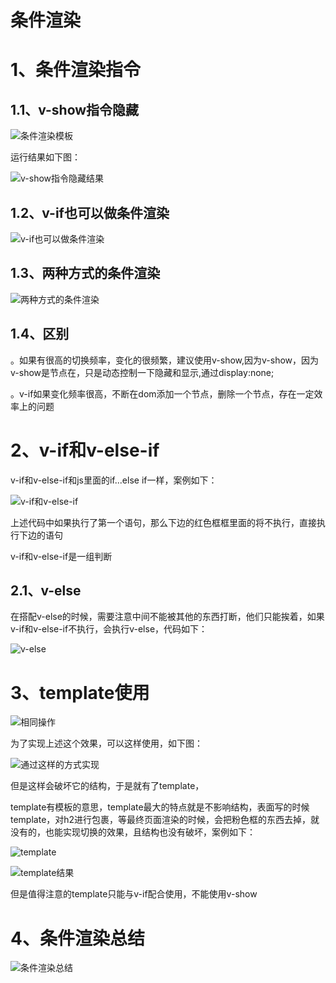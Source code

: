# 条件渲染

# 1、条件渲染指令

## 1.1、v-show指令隐藏

![条件渲染模板](C:\Users\86173\Desktop\vue\笔记\images\条件渲染模板.png)

运行结果如下图：

![v-show指令隐藏结果](C:\Users\86173\Desktop\vue\笔记\images\v-show指令隐藏结果.png)

## 1.2、v-if也可以做条件渲染

![v-if也可以做条件渲染](C:\Users\86173\Desktop\vue\笔记\images\v-if也可以做条件渲染.png)

## 1.3、两种方式的条件渲染

![两种方式的条件渲染](C:\Users\86173\Desktop\vue\笔记\images\两种方式的条件渲染.png)

## 1.4、区别

。如果有很高的切换频率，变化的很频繁，建议使用v-show,因为v-show，因为v-show是节点在，只是动态控制一下隐藏和显示,通过display:none;

。v-if如果变化频率很高，不断在dom添加一个节点，删除一个节点，存在一定效率上的问题

# 2、v-if和v-else-if

v-if和v-else-if和js里面的if...else if一样，案例如下：

![v-if和v-else-if](C:\Users\86173\Desktop\vue\笔记\images\v-if和v-else-if.png)

上述代码中如果执行了第一个语句，那么下边的红色框框里面的将不执行，直接执行下边的语句

v-if和v-else-if是一组判断

## 2.1、v-else

在搭配v-else的时候，需要注意中间不能被其他的东西打断，他们只能挨着，如果v-if和v-else-if不执行，会执行v-else，代码如下：

![v-else](C:\Users\86173\Desktop\vue\笔记\images\v-else.png)

# 3、template使用

![相同操作](C:\Users\86173\Desktop\vue\笔记\images\相同操作.png)

为了实现上述这个效果，可以这样使用，如下图：

![通过这样的方式实现](C:\Users\86173\Desktop\vue\笔记\images\通过这样的方式实现.png)

但是这样会破坏它的结构，于是就有了template，

template有模板的意思，template最大的特点就是不影响结构，表面写的时候template，对h2进行包裹，等最终页面渲染的时候，会把粉色框的东西去掉，就没有的，也能实现切换的效果，且结构也没有破坏，案例如下：

![template](C:\Users\86173\Desktop\vue\笔记\images\template.png)

![template结果](C:\Users\86173\Desktop\vue\笔记\images\template结果.png)

但是值得注意的template只能与v-if配合使用，不能使用v-show

# 4、条件渲染总结

![条件渲染总结](C:\Users\86173\Desktop\vue\笔记\images\条件渲染总结.png)